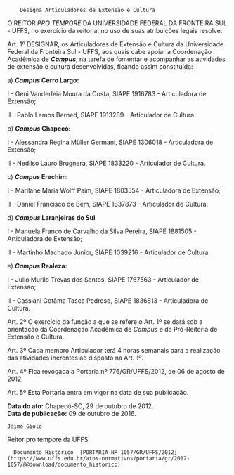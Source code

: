         Designa Articuladores de Extensão e Cultura  

O REITOR *PRO TEMPORE* DA UNIVERSIDADE FEDERAL DA FRONTEIRA SUL - UFFS, no exercício da reitoria, no uso de suas atribuições legais resolve:

 Art. 1º DESIGNAR, os Articuladores de Extensão e Cultura da Universidade Federal da Fronteira Sul - UFFS, aos quais cabe apoiar a Coordenação Acadêmica de ***Campus***, na tarefa de fomentar e acompanhar as atividades de extensão e cultura desenvolvidas, ficando assim constituída:

 a) ***Campus* Cerro Largo:**

 I - Geni Vanderleia Moura da Costa, SIAPE 1916783 - Articuladora de Extensão;

 II - Pablo Lemos Berned, SIAPE 1913289 - Articulador de Cultura.

 b) ***Campus* Chapecó:**

 I - Alessandra Regina Müller Germani, SIAPE 1306018 - Articuladora de Extensão;

 II - Nedilso Lauro Brugnera, SIAPE 1833220 - Articulador de Cultura.

 c) ***Campus* Erechim:**

 I - Marilane Maria Wolff Paim, SIAPE 1803554 - Articuladora de Extensão;

 II - Daniel Francisco de Bem, SIAPE 1837873 - Articulador de Cultura.

 d) ***Campus* Laranjeiras do Sul**

 I - Manuela Franco de Carvalho da Silva Pereira, SIAPE 1881505 - Articuladora de Extensão;

 II - Martinho Machado Junior, SIAPE 1039216 - Articulador de Cultura.

 e) ***Campus* Realeza:**

 I - Julio Murilo Trevas dos Santos, SIAPE 1767563 - Articulador de Extensão;

 II - Cassiani Gotâma Tasca Pedroso, SIAPE 1836813 - Articuladora de Cultura.

 Art. 2º O exercício da função a que se refere o Art. 1º se dará sob a orientação da Coordenação Acadêmica de *Campus* e da Pró-Reitoria de Extensão e Cultura.

 Art. 3º Cada membro Articulador terá 4 horas semanais para a realização das atividades inerentes ao disposto na Art. 1º.

 Art. 4º Fica revogada a Portaria nº 776/GR/UFFS/2012, de 06 de agosto de 2012.

 Art. 5º Esta Portaria entra em vigor na data de sua publicação.

  

   **Data do ato:** Chapecó-SC, 29 de outubro de 2012.   
 **Data de publicação:**  09 de outubro de 2016. 

    Jaime Giolo   
 Reitor pro tempore da UFFS 

      Documento Histórico  [PORTARIA Nº 1057/GR/UFFS/2012](https://www.uffs.edu.br/atos-normativos/portaria/gr/2012-1057/@@download/documento_historico)     
      